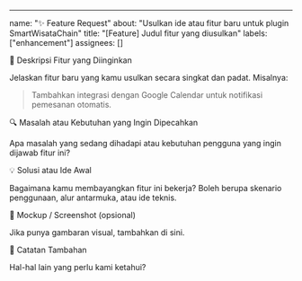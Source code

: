 
---

name: "✨ Feature Request" about: "Usulkan ide atau fitur baru untuk plugin SmartWisataChain" title: "[Feature] Judul fitur yang diusulkan" labels: ["enhancement"] assignees: []

🎯 Deskripsi Fitur yang Diinginkan

Jelaskan fitur baru yang kamu usulkan secara singkat dan padat. Misalnya:

> Tambahkan integrasi dengan Google Calendar untuk notifikasi pemesanan otomatis.



🔍 Masalah atau Kebutuhan yang Ingin Dipecahkan

Apa masalah yang sedang dihadapi atau kebutuhan pengguna yang ingin dijawab fitur ini?

💡 Solusi atau Ide Awal

Bagaimana kamu membayangkan fitur ini bekerja? Boleh berupa skenario penggunaan, alur antarmuka, atau ide teknis.

📸 Mockup / Screenshot (opsional)

Jika punya gambaran visual, tambahkan di sini.

📌 Catatan Tambahan

Hal-hal lain yang perlu kami ketahui?
